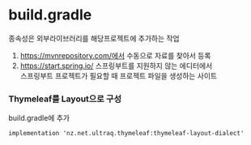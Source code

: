 # build.gradle
종속성은 외부라이브러리를 해당프로젝트에 추가하는 작업 <br>
1) https://mvnrepository.com/에서 수동으로 자료를 찾아서 등록 <br>
2) https://start.spring.io/ 스프링부트를 지원하지 않는 에디터에서 <br>
스프링부트 프로젝트가 필요할 때 프로젝트 파일을 생성하는 사이트 <br>

### Thymeleaf를 Layout으로 구성
build.gradle에 추가
```aidl
implementation 'nz.net.ultraq.thymeleaf:thymeleaf-layout-dialect'
```
